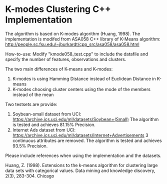 K-modes Clustering C++ Implementation
======================================

The algorithm is based on K-modes algorithm (Huang, 1998).
The implementation is modifed from ASA058 C++ library of K-Means algorithm: 
http://people.sc.fsu.edu/~jburkardt/cpp_src/asa058/asa058.html

How-to-use:
Modify "kmode058_test.cpp" to include the datafile and specify the number of features, observations and clusters.

The two main differences of K-means and K-modes:
1. K-modes is using Hamming Distance instead of Euclidean Distance in K-means
2. K-modes choosing cluster centers using the mode of the members instead of the mean

Two testsets are provide:
1. Soybean-small dataset from UCI: https://archive.ics.uci.edu/ml/datasets/Soybean+(Small)
    The algorithm is tested and achieves 81.15% Precision.
2. Internet Ads dataset from UCI: https://archive.ics.uci.edu/ml/datasets/Internet+Advertisements
    3 continuous attributes are removed.
    The algorithm is tested and achieves 93.5% Precision.

Please include references when using the implementation and the datasets.


Huang, Z. (1998). Extensions to the k-means algorithm for clustering large data sets with categorical values. Data mining and knowledge discovery, 2(3), 283-304.
Chicago	
